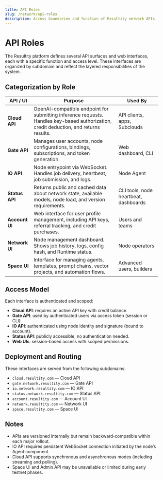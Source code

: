```yaml
---
title: API Roles
slug: /network/api-roles
description: Access boundaries and function of Resultity network APIs.
---
```


# API Roles

The Resultity platform defines several API surfaces and web interfaces, each with a specific function and access level. These interfaces are organized by subdomain and reflect the layered responsibilities of the system.

## Categorization by Role

| API / UI         | Purpose                                             | Used By               |
|------------------|------------------------------------------------------|------------------------|
| **Cloud API**     | OpenAI-compatible endpoint for submitting inference requests. Handles key-based authorization, credit deduction, and returns results. | API clients, apps, Subclouds |
| **Gate API**      | Manages user accounts, node configurations, bindings, subscriptions, and token generation. | Web dashboard, CLI     |
| **IO API**        | Node entrypoint via WebSocket. Handles job delivery, heartbeat, job submission, and logs. | Node Agent             |
| **Status API**    | Returns public and cached data about network state, available models, node load, and version requirements. | CLI tools, node heartbeat, dashboards |
| **Account UI**    | Web interface for user profile management, including API keys, referral tracking, and credit purchases. | Users and teams        |
| **Network UI**    | Node management dashboard. Shows job history, logs, config hash, and Runtime status. | Node operators         |
| **Space UI**      | Interface for managing agents, templates, prompt chains, vector projects, and automation flows. | Advanced users, builders |

## Access Model

Each interface is authenticated and scoped:

- **Cloud API**: requires an active API key with credit balance.
- **Gate API**: used by authenticated users via access token (session or CLI).
- **IO API**: authenticated using node identity and signature (bound to account).
- **Status API**: publicly accessible, no authentication needed.
- **Web UIs**: session-based access with scoped permissions.

## Deployment and Routing

These interfaces are served from the following subdomains:

- `cloud.resultity.com` — Cloud API
- `gate.network.resultity.com` — Gate API
- `io.network.resultity.com` — IO API
- `status.network.resultity.com` — Status API
- `account.resultity.com` — Account UI
- `network.resultity.com` — Network UI
- `space.resultity.com` — Space UI

## Notes

- APIs are versioned internally but remain backward-compatible within each major rollout.
- IO API requires persistent WebSocket connection initiated by the node’s Agent component.
- Cloud API supports synchronous and asynchronous modes (including streaming and polling).
- Space UI and Admin API may be unavailable or limited during early testnet phases.

